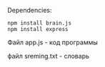 Dependencies:
    
    npm install brain.js
    npm install express
    
  Файл app.js - код программы
  
  файл sreming.txt - словарь 
